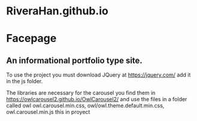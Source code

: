 # RiveraHan.github.io

# Facepage


## An informational portfolio type site.


To use the project you must download JQuery at https://jquery.com/
add it in the js folder.

The libraries are necessary for the carousel you find them in https://owlcarousel2.github.io/OwlCarousel2/
and use the files in a folder called owl owl.carousel.min.css, owl/owl.theme.default.min.css, owl.carousel.min.js this in proyect
